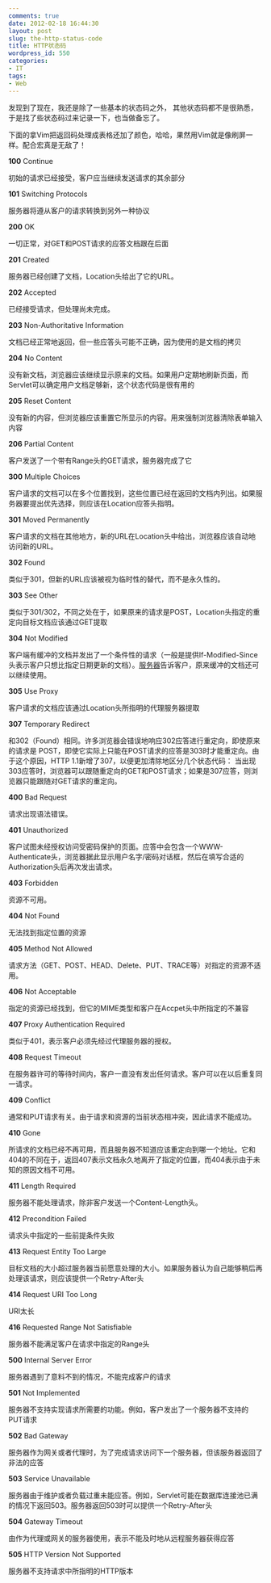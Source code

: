 ```yaml
---
comments: true
date: 2012-02-18 16:44:30
layout: post
slug: the-http-status-code
title: HTTP状态码
wordpress_id: 550
categories:
- IT
tags:
- Web
---
```


发现到了现在，我还是除了一些基本的状态码之外， 其他状态码都不是很熟悉，于是找了些状态码过来记录一下，也当做备忘了。

下面的拿Vim把返回码处理成表格还加了颜色，哈哈，果然用Vim就是像刷屏一样。配合宏真是无敌了！








**100**
Continue


初始的请求已经接受，客户应当继续发送请求的其余部分






**101**
Switching Protocols


服务器将遵从客户的请求转换到另外一种协议






**200**
OK


一切正常，对GET和POST请求的应答文档跟在后面






**201**
Created


服务器已经创建了文档，Location头给出了它的URL。






**202**
Accepted


已经接受请求，但处理尚未完成。




<!-- more -->














**203**
Non-Authoritative Information


文档已经正常地返回，但一些应答头可能不正确，因为使用的是文档的拷贝






**204**
No Content


没有新文档，浏览器应该继续显示原来的文档。如果用户定期地刷新页面，而Servlet可以确定用户文档足够新，这个状态代码是很有用的






**205**
Reset Content


没有新的内容，但浏览器应该重置它所显示的内容。用来强制浏览器清除表单输入内容






**206**
Partial Content


客户发送了一个带有Range头的GET请求，服务器完成了它






**300**
Multiple Choices


客户请求的文档可以在多个位置找到，这些位置已经在返回的文档内列出。如果服务器要提出优先选择，则应该在Location应答头指明。






**301**
Moved Permanently


客户请求的文档在其他地方，新的URL在Location头中给出，浏览器应该自动地访问新的URL。






**302**
Found


类似于301，但新的URL应该被视为临时性的替代，而不是永久性的。






**303**
See Other


类似于301/302，不同之处在于，如果原来的请求是POST，Location头指定的重定向目标文档应该通过GET提取






**304**
Not Modified


客户端有缓冲的文档并发出了一个条件性的请求（一般是提供If-Modified-Since头表示客户只想比指定日期更新的文档）。[服务器](http://xfeng.me/tags/%e6%9c%8d%e5%8a%a1%e5%99%a8/)告诉客户，原来缓冲的文档还可以继续使用。






**305**
Use Proxy


客户请求的文档应该通过Location头所指明的代理服务器提取






**307**
Temporary Redirect


和302（Found）相同。许多浏览器会错误地响应302应答进行重定向，即使原来的请求是 POST，即使它实际上只能在POST请求的应答是303时才能重定向。由于这个原因，HTTP 1.1新增了307，以便更加清除地区分几个状态代码： 当出现303应答时，浏览器可以跟随重定向的GET和POST请求；如果是307应答，则浏览器只能跟随对GET请求的重定向。






**400**
Bad Request


请求出现语法错误。






**401**
Unauthorized


客户试图未经授权访问受密码保护的页面。应答中会包含一个WWW-Authenticate头，浏览器据此显示用户名字/密码对话框，然后在填写合适的Authorization头后再次发出请求。






**403**
Forbidden


资源不可用。






**404**
Not Found


无法找到指定位置的资源






**405**
Method Not Allowed


请求方法（GET、POST、HEAD、Delete、PUT、TRACE等）对指定的资源不适用。






**406**
Not Acceptable


指定的资源已经找到，但它的MIME类型和客户在Accpet头中所指定的不兼容






**407**
Proxy Authentication Required


类似于401，表示客户必须先经过代理服务器的授权。






**408**
Request Timeout


在服务器许可的等待时间内，客户一直没有发出任何请求。客户可以在以后重复同一请求。






**409**
Conflict


通常和PUT请求有关。由于请求和资源的当前状态相冲突，因此请求不能成功。






**410**
Gone


所请求的文档已经不再可用，而且服务器不知道应该重定向到哪一个地址。它和404的不同在于，返回407表示文档永久地离开了指定的位置，而404表示由于未知的原因文档不可用。






**411**
Length Required


服务器不能处理请求，除非客户发送一个Content-Length头。






**412**
Precondition Failed


请求头中指定的一些前提条件失败






**413**
Request Entity Too Large


目标文档的大小超过服务器当前愿意处理的大小。如果服务器认为自己能够稍后再处理该请求，则应该提供一个Retry-After头






**414**
Request URI Too Long


URI太长






**416**
Requested Range Not Satisfiable


服务器不能满足客户在请求中指定的Range头






**500**
Internal Server Error


服务器遇到了意料不到的情况，不能完成客户的请求






**501**
Not Implemented


服务器不支持实现请求所需要的功能。例如，客户发出了一个服务器不支持的PUT请求






**502**
Bad Gateway


服务器作为网关或者代理时，为了完成请求访问下一个服务器，但该服务器返回了非法的应答






**503**
Service Unavailable


服务器由于维护或者负载过重未能应答。例如，Servlet可能在数据库连接池已满的情况下返回503。服务器返回503时可以提供一个Retry-After头






**504**
Gateway Timeout


由作为代理或网关的服务器使用，表示不能及时地从远程服务器获得应答






**505**
HTTP Version Not Supported


服务器不支持请求中所指明的HTTP版本





